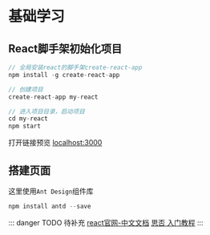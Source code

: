 # 基础学习

## React脚手架初始化项目
```js
// 全局安装react的脚手架create-react-app
npm install -g create-react-app

// 创建项目
create-react-app my-react

// 进入项目目录，启动项目
cd my-react
npm start
```
打开链接预览 [localhost:3000](localhost:3000)

## 搭建页面
这里使用`Ant Design`组件库
```js
npm install antd --save
```

::: danger TODO
待补充
[react官网-中文文档](https://doc.react-china.org/)
[思否 入门教程](https://segmentfault.com/a/1190000012921279)
:::